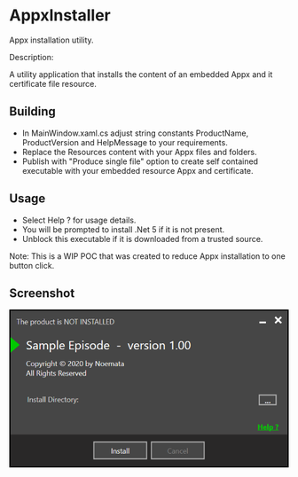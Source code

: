 # AppxInstaller

Appx installation utility.

Description: 

A utility application that installs the content of an embedded Appx and it certificate file resource.

## Building
* In MainWindow.xaml.cs adjust string constants ProductName, ProductVersion and HelpMessage to your requirements.
* Replace the Resources content with your Appx files and folders.
* Publish with "Produce single file" option to create self contained executable with your embedded resource Appx and certificate.

## Usage
* Select Help ? for usage details.
* You will be prompted to install .Net 5 if it is not present.
* Unblock this executable if it is downloaded from a trusted source.

Note: This is a WIP POC that was created to reduce Appx installation to one button click.

## Screenshot
![Screenshot](https://github.com/Noemata/AssetInstaller/raw/master/Screenshot.png)

